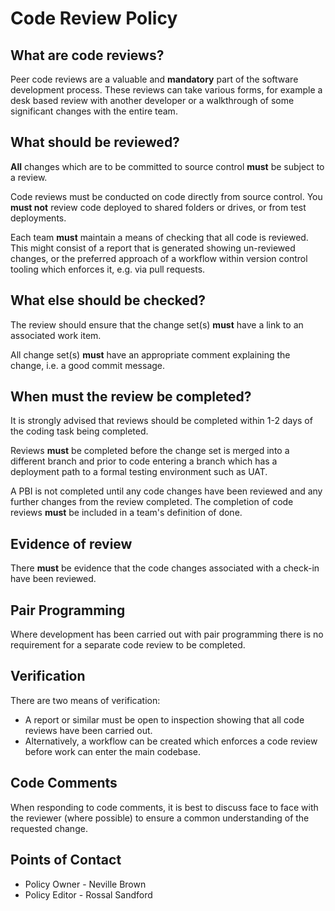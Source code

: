 # Code Review Policy

## What are code reviews?

Peer code reviews are a valuable and **mandatory** part of the software development process. These reviews can take various forms, for example a desk based review with another developer or a walkthrough of some significant changes with the entire team.

## What should be reviewed?

**All** changes which are to be committed to source control **must** be subject to a review.

Code reviews must be conducted on code directly from source control. You **must not** review code deployed to shared folders or drives, or from test deployments.

Each team **must** maintain a means of checking that all code is reviewed.  This might consist of a report that is generated showing un-reviewed changes, or the preferred approach of a workflow within version control tooling which enforces it, e.g. via pull requests.

## What else should be checked?

The review should ensure that the change set(s) **must** have a link to an associated work item.

All change set(s) **must** have an appropriate comment explaining the change, i.e. a good commit message.

## When must the review be completed?

It is strongly advised that reviews should be completed within 1-2 days of the coding task being completed.  

Reviews **must** be completed before the change set is merged into a different branch and prior to code entering a branch which has a deployment path to a formal testing environment such as UAT.

A PBI is not completed until any code changes have been reviewed and any further changes from the review completed.  The completion of code reviews **must** be included in a team's definition of done.

## Evidence of review

There **must** be evidence that the code changes associated with a check-in have been reviewed.

## Pair Programming

Where development has been carried out with pair programming there is no requirement for a separate code review to be completed.

## Verification

There are two means of verification:

- A report or similar must be open to inspection showing that all code reviews have been carried out.
- Alternatively, a workflow can be created which enforces a code review before work can enter the main codebase.

## Code Comments

When responding to code comments, it is best to discuss face to face with the reviewer (where possible) to ensure a common understanding of the requested change.

## Points of Contact

- Policy Owner - Neville Brown
- Policy Editor - Rossal Sandford
